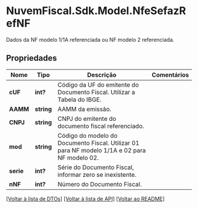 # NuvemFiscal.Sdk.Model.NfeSefazRefNF
Dados da NF modelo 1/1A referenciada ou NF modelo 2 referenciada.

## Propriedades

Nome | Tipo | Descrição | Comentários
------------ | ------------- | ------------- | -------------
**cUF** | **int?** | Código da UF do emitente do Documento Fiscal. Utilizar a Tabela do IBGE. | 
**AAMM** | **string** | AAMM da emissão. | 
**CNPJ** | **string** | CNPJ do emitente do documento fiscal referenciado. | 
**mod** | **string** | Código do modelo do Documento Fiscal. Utilizar 01 para NF modelo 1/1A e 02 para NF modelo 02. | 
**serie** | **int?** | Série do Documento Fiscal, informar zero se inexistente. | 
**nNF** | **int?** | Número do Documento Fiscal. | 

[[Voltar à lista de DTOs]](../README.md#documentation-for-models) [[Voltar à lista de API]](../README.md#documentation-for-api-endpoints) [[Voltar ao README]](../README.md)

